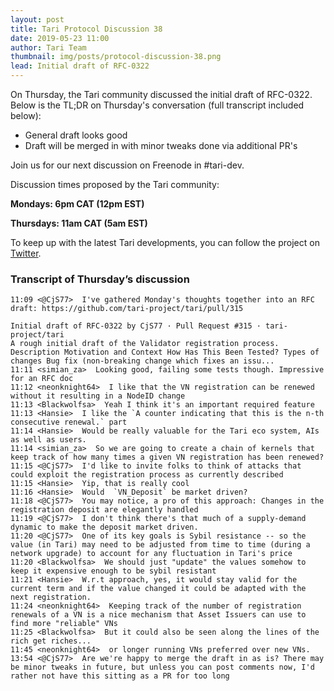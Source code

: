 ```yaml
---
layout: post
title: Tari Protocol Discussion 38
date: 2019-05-23 11:00
author: Tari Team
thumbnail: img/posts/protocol-discussion-38.png
lead: Initial draft of RFC-0322
---
```


On Thursday, the Tari community discussed the initial draft of RFC-0322. Below is the TL;DR on Thursday's conversation (full transcript included below):

* General draft looks good
* Draft will be merged in with minor tweaks done via additional PR's

Join us for our next discussion on Freenode in #tari-dev.

Discussion times proposed by the Tari community:

**Mondays: 6pm CAT (12pm EST)**

**Thursdays: 11am CAT (5am EST)**

To keep up with the latest Tari developments, you can follow the project on [Twitter](https://twitter.com/tari).

### Transcript of Thursday’s discussion
```
11:09 <@CjS77>  I've gathered Monday's thoughts together into an RFC draft: https://github.com/tari-project/tari/pull/315

Initial draft of RFC-0322 by CjS77 · Pull Request #315 · tari-project/tari
A rough initial draft of the Validator registration process. Description Motivation and Context How Has This Been Tested? Types of changes Bug fix (non-breaking change which fixes an issu...
11:11 <simian_za>  Looking good, failing some tests though. Impressive for an RFC doc
11:12 <neonknight64>  I like that the VN registration can be renewed without it resulting in a NodeID change
11:13 <Blackwolfsa>  Yeah I think it's an important required feature 
11:13 <Hansie>  I like the `A counter indicating that this is the n-th consecutive renewal.` part
11:14 <Hansie>  Would be really valuable for the Tari eco system, AIs as well as users.
11:14 <simian_za>  So we are going to create a chain of kernels that keep track of how many times a given VN registration has been renewed?
11:15 <@CjS77>  I'd like to invite folks to think of attacks that could exploit the registration process as currently described
11:15 <Hansie>  Yip, that is really cool
11:16 <Hansie>  Would  `VN_Deposit` be market driven?
11:18 <@CjS77>  You may notice, a pro of this approach: Changes in the registration deposit are elegantly handled
11:19 <@CjS77>  I don't think there's that much of a supply-demand dynamic to make the deposit market driven.
11:20 <@CjS77>  One of its key goals is Sybil resistance -- so the value (in Tari) may need to be adjusted from time to time (during a network upgrade) to account for any fluctuation in Tari's price
11:20 <Blackwolfsa>  We should just "update" the values somehow to keep it expensive enough to be sybil resistant 
11:21 <Hansie>  W.r.t approach, yes, it would stay valid for the current term and if the value changed it could be adapted with the next registration.
11:24 <neonknight64>  Keeping track of the number of registration renewals of a VN is a nice mechanism that Asset Issuers can use to find more "reliable" VNs
11:25 <Blackwolfsa>  But it could also be seen along the lines of the rich get riches... 
11:45 <neonknight64>  or longer running VNs preferred over new VNs.
13:54 <@CjS77>  Are we're happy to merge the draft in as is? There may be minor tweaks in future, but unless you can post comments now, I'd rather not have this sitting as a PR for too long
```
